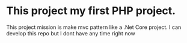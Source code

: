 # This project my first PHP project.

This project mission is make mvc pattern like a .Net Core project.
I can develop this repo but I dont have any time right now